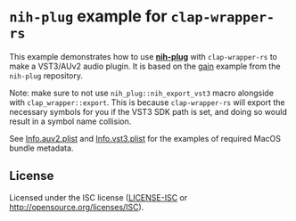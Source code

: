 # `nih-plug` example for `clap-wrapper-rs`

This example demonstrates how to use **[nih-plug](https://github.com/robbert-vdh/nih-plug)** with `clap-wrapper-rs` to make a VST3/AUv2 audio plugin. 
It is based on the [gain](https://github.com/robbert-vdh/nih-plug/tree/master/plugins/examples/gain) example from the `nih-plug` repository.

Note: make sure to not use `nih_plug::nih_export_vst3` macro alongside with `clap_wrapper::export`. This is because `clap-wrapper-rs` will export the necessary symbols for you if the VST3 SDK path is set, and doing so would result in a symbol name collision.


See [Info.auv2.plist](Info.auv2.plist) and [Info.vst3.plist](Info.vst3.plist) for the examples of required MacOS bundle metadata.

## License

Licensed under the ISC license ([LICENSE-ISC](LICENSE-ISC) or http://opensource.org/licenses/ISC).